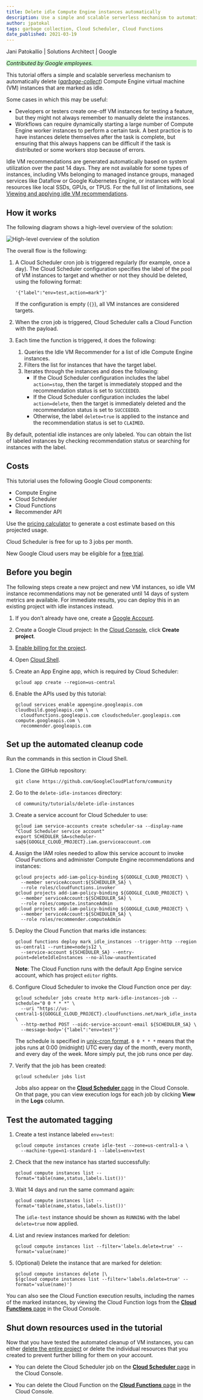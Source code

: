 ```yaml
---
title: Delete idle Compute Engine instances automatically
description: Use a simple and scalable serverless mechanism to automatically delete Compute Engine instances that are not in active use.
author: jpatokal
tags: garbage collection, Cloud Scheduler, Cloud Functions
date_published: 2021-03-19
---
```


Jani Patokallio | Solutions Architect | Google

<p style="background-color:#CAFACA;"><i>Contributed by Google employees.</i></p>

This tutorial offers a simple and scalable serverless mechanism to automatically delete
([*garbage-collect*](https://en.wikipedia.org/wiki/Garbage_collection_(computer_science))) Compute Engine virtual machine (VM) instances that are marked as idle.

Some cases in which this may be useful:

* Developers or testers create one-off VM instances for testing a feature, but they might not always remember to manually delete the instances.
* Workflows can require dynamically starting a large number of Compute Engine worker instances to perform a certain task. A best practice is to have instances 
  delete themselves after the task is complete, but ensuring that this always happens can be difficult if the task is distributed or some workers stop because
  of errors.

Idle VM recommendations are generated automatically based on system utilization over the past 14 days. They are not available for some types of instances, 
including VMs belonging to managed instance groups, managed services like Dataflow or Google Kubernetes Engine, or instances with local resources like local 
SSDs, GPUs, or TPUS. For the full list of limitations, see
[Viewing and applying idle VM recommendations](https://cloud.google.com/compute/docs/instances/viewing-and-applying-idle-vm-recommendations#limitations).

## How it works 

The following diagram shows a high-level overview of the solution:

![High-level overview of the solution](https://storage.googleapis.com/gcp-community/tutorials/delete-idle-instances/overview.svg)

The overall flow is the following:

1.  A Cloud Scheduler cron job is triggered regularly (for example, once a day). The Cloud Scheduler configuration specifies the label of the 
    pool of VM instances to target and whether or not they should be deleted, using the following format:
    
        '{"label":"env=test,action=mark"}'

    If the configuration is empty (`{}`), all VM instances are considered targets.
	
1.  When the cron job is triggered, Cloud Scheduler calls a Cloud Function with the payload.
1.  Each time the function is triggered, it does the following: 
    1.  Queries the Idle VM Recommender for a list of idle Compute Engine instances.
    1.  Filters the list for instances that have the target label.
    1.  Iterates through the instances and does the following: 
        *   If the Cloud Scheduler configuration includes the label `action=stop`, then the target is immediately stopped and the recommendation status is set to
            `SUCCEEDED`.
        *   If the Cloud Scheduler configuration includes the label `action=delete`, then the target is immediately deleted and the recommendation status is set 
            to `SUCCEEDED`.
        *   Otherwise, the label `delete=true` is applied to the instance and the recommendation status is set to `CLAIMED`.

By default, potential idle instances are only labeled. You can obtain the list of labeled instances by checking recommendation status or searching for instances
with the label.

## Costs

This tutorial uses the following Google Cloud components: 

*   Compute Engine
*   Cloud Scheduler
*   Cloud Functions
*   Recommender API

Use the [pricing calculator](https://cloud.google.com/products/calculator/) to generate a cost estimate based on this projected usage. 

Cloud Scheduler is free for up to 3 jobs per month.

New Google Cloud users may be eligible for a [free trial](http://cloud.google.com/free-trial).

## Before you begin

The following steps create a new project and new VM instances, so idle VM instance recommendations may not be generated until 14 days of system metrics are 
available. For immediate results, you can deploy this in an existing project with idle instances instead.

1.  If you don’t already have one, create a [Google Account](https://accounts.google.com/SignUp).
1.  Create a Google Cloud project: In the [Cloud Console](https://console.cloud.google.com/project), click **Create project**.
1.  [Enable billing for the project](https://support.google.com/cloud/answer/6293499#enable-billing).
1.  Open [Cloud Shell](https://cloud.google.com/shell/docs/using-cloud-shell).
1.  Create an App Engine app, which is required by Cloud Scheduler:

        gcloud app create --region=us-central
    
1.  Enable the APIs used by this tutorial:

        gcloud services enable appengine.googleapis.com cloudbuild.googleapis.com \
          cloudfunctions.googleapis.com cloudscheduler.googleapis.com compute.googleapis.com \
          recommender.googleapis.com
    
## Set up the automated cleanup code

Run the commands in this section in Cloud Shell.

1.  Clone the GitHub repository:

        git clone https://github.com/GoogleCloudPlatform/community

1.  Go to the `delete-idle-instances` directory:

        cd community/tutorials/delete-idle-instances
	
1.  Create a service account for Cloud Scheduler to use:

        gcloud iam service-accounts create scheduler-sa --display-name "Cloud Scheduler service account"
        export SCHEDULER_SA=scheduler-sa@${GOOGLE_CLOUD_PROJECT}.iam.gserviceaccount.com

1.  Assign the IAM roles needed to allow this service account to invoke Cloud Functions and
    administer Compute Engine recommendations and instances:

        gcloud projects add-iam-policy-binding ${GOOGLE_CLOUD_PROJECT} \
          --member serviceAccount:${SCHEDULER_SA} \
          --role roles/cloudfunctions.invoker
        gcloud projects add-iam-policy-binding ${GOOGLE_CLOUD_PROJECT} \
          --member serviceAccount:${SCHEDULER_SA} \
          --role roles/compute.instanceAdmin
        gcloud projects add-iam-policy-binding ${GOOGLE_CLOUD_PROJECT} \
          --member serviceAccount:${SCHEDULER_SA} \
          --role roles/recommender.computeAdmin

1.  Deploy the Cloud Function that marks idle instances:

        gcloud functions deploy mark_idle_instances --trigger-http --region us-central1 --runtime=nodejs12 \
          --service-account ${SCHEDULER_SA} --entry-point=deleteIdleInstances --no-allow-unauthenticated

    **Note**: The Cloud Function runs with the default App Engine service account, which has project `editor` rights.

1.  Configure Cloud Scheduler to invoke the Cloud Function once per day:

        gcloud scheduler jobs create http mark-idle-instances-job --schedule="0 0 * * *" \
          --uri "https://us-central1-${GOOGLE_CLOUD_PROJECT}.cloudfunctions.net/mark_idle_instances" \
          --http-method POST --oidc-service-account-email ${SCHEDULER_SA} \
          --message-body='{"label":"env=test"}'

    The schedule is specified in [unix-cron format](https://cloud.google.com/scheduler/docs/configuring/cron-job-schedules).
    `0 0 * * *` means that the jobs runs at 0:00 (midnight) UTC every day of the month, every month, and every day of the week. More simply put, the job runs 
    once per day.

1.  Verify that the job has been created:

        gcloud scheduler jobs list

    Jobs also appear on the [**Cloud Scheduler** page](https://console.cloud.google.com/cloudscheduler) in the Cloud Console. On that page, you can view
    execution logs for each job by clicking **View** in the **Logs** column.

## Test the automated tagging

1.  Create a test instance labeled `env=test`:

        gcloud compute instances create idle-test --zone=us-central1-a \
          --machine-type=n1-standard-1 --labels=env=test

1.  Check that the new instance has started successfully:

        gcloud compute instances list --format='table(name,status,labels.list())'

1.  Wait 14 days and run the same command again:

        gcloud compute instances list --format='table(name,status,labels.list())'

    The `idle-test` instance should be shown as `RUNNING` with the label `delete=true` now applied.

1.  List and review instances marked for deletion:

        gcloud compute instances list --filter='labels.delete=true' --format='value(name)'

1.  (Optional) Delete the instance that are marked for deletion:

        gcloud compute instances delete |\
        $(gcloud compute instances list --filter='labels.delete=true' --format='value(name)')

You can also see the Cloud Function execution results, including the names of the marked instances, by viewing the Cloud Function logs from the
[**Cloud Functions** page](https://console.colud.google.com/functions/list) in the Cloud Console.

## Shut down resources used in the tutorial

Now that you have tested the automated cleanup of VM instances, you can either
[delete the entire project](https://cloud.google.com/resource-manager/docs/creating-managing-projects#shutting_down_projects) or delete the individual resources
that you created to prevent further billing for them on your account.

- You can delete the Cloud Scheduler job on the [**Cloud Scheduler** page](https://console.cloud.google.com/cloudscheduler) in the Cloud Console.

- You can delete the Cloud Function on the [**Cloud Functions** page](https://console.cloud.google.com/functions) in the Cloud Console.
